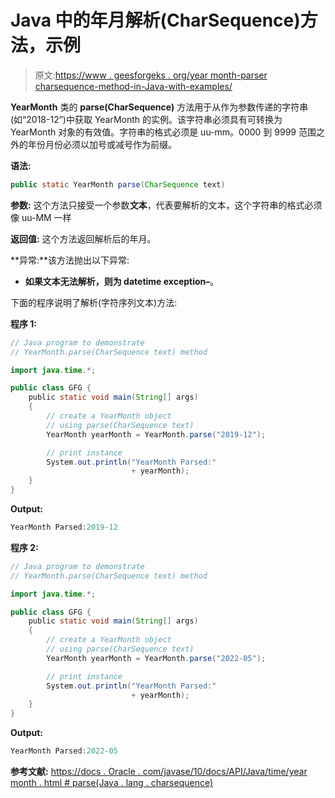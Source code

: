 # Java 中的年月解析(CharSequence)方法，示例

> 原文:[https://www . geesforgeks . org/year month-parser charsequence-method-in-Java-with-examples/](https://www.geeksforgeeks.org/yearmonth-parsecharsequence-method-in-java-with-examples/)

**YearMonth** 类的 **parse(CharSequence)** 方法用于从作为参数传递的字符串(如“2018-12”)中获取 YearMonth 的实例。该字符串必须具有可转换为 YearMonth 对象的有效值。字符串的格式必须是 uu-mm。0000 到 9999 范围之外的年份月份必须以加号或减号作为前缀。

**语法:**

```java
public static YearMonth parse(CharSequence text)

```

**参数:**
这个方法只接受一个参数**文本**，代表要解析的文本，这个字符串的格式必须像 uu-MM 一样

**返回值:**
这个方法返回解析后的年月。

**异常:**该方法抛出以下异常:

*   **如果文本无法解析，则为 datetime exception–**。

下面的程序说明了解析(字符序列文本)方法:

**程序 1:**

```java
// Java program to demonstrate
// YearMonth.parse(CharSequence text) method

import java.time.*;

public class GFG {
    public static void main(String[] args)
    {
        // create a YearMonth object
        // using parse(CharSequence text)
        YearMonth yearMonth = YearMonth.parse("2019-12");

        // print instance
        System.out.println("YearMonth Parsed:"
                           + yearMonth);
    }
}
```

**Output:**

```java
YearMonth Parsed:2019-12

```

**程序 2:**

```java
// Java program to demonstrate
// YearMonth.parse(CharSequence text) method

import java.time.*;

public class GFG {
    public static void main(String[] args)
    {
        // create a YearMonth object
        // using parse(CharSequence text)
        YearMonth yearMonth = YearMonth.parse("2022-05");

        // print instance
        System.out.println("YearMonth Parsed:"
                           + yearMonth);
    }
}
```

**Output:**

```java
YearMonth Parsed:2022-05

```

**参考文献:**
[https://docs . Oracle . com/javase/10/docs/API/Java/time/year month . html # parse(Java . lang . charsequence)](https://docs.oracle.com/javase/10/docs/api/java/time/YearMonth.html#parse(java.lang.CharSequence))